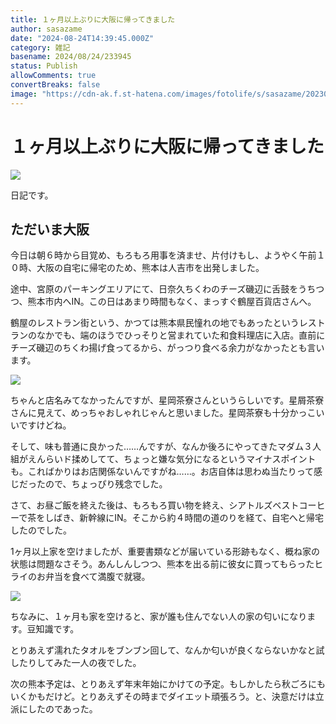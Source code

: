 ```yaml
---
title: １ヶ月以上ぶりに大阪に帰ってきました
author: sasazame
date: "2024-08-24T14:39:45.000Z"
category: 雑記
basename: 2024/08/24/233945
status: Publish
allowComments: true
convertBreaks: false
image: "https://cdn-ak.f.st-hatena.com/images/fotolife/s/sasazame/20230908/20230908202155.png"
---
```

# １ヶ月以上ぶりに大阪に帰ってきました

![](https://cdn-ak.f.st-hatena.com/images/fotolife/s/sasazame/20230908/20230908202155.png)

日記です。

<!-- Extended Body -->

## ただいま大阪

今日は朝６時から目覚め、もろもろ用事を済ませ、片付けもし、ようやく午前１０時、大阪の自宅に帰宅のため、熊本は人吉市を出発しました。

途中、宮原のパーキングエリアにて、日奈久ちくわのチーズ磯辺に舌鼓をうちつつ、熊本市内へIN。この日はあまり時間もなく、まっすぐ鶴屋百貨店さんへ。

鶴屋のレストラン街という、かつては熊本県民憧れの地でもあったというレストランのなかでも、端のほうでひっそりと営まれていた和食料理店に入店。直前にチーズ磯辺のちくわ揚げ食ってるから、がっつり食べる余力がなかったとも言います。

![](https://cdn-ak.f.st-hatena.com/images/fotolife/s/sasazame/20240824/20240824231835.jpg)

ちゃんと店名みてなかったんですが、星岡茶寮さんというらしいです。星屑茶寮さんに見えて、めっちゃおしゃれじゃんと思いました。星岡茶寮も十分かっこいいですけどね。

そして、味も普通に良かった……んですが、なんか後ろにやってきたマダム３人組がえんらいド揉めしてて、ちょっと嫌な気分になるというマイナスポイントも。こればかりはお店関係ないんですがね……。お店自体は思わぬ当たりって感じだったので、ちょっぴり残念でした。

さて、お昼ご飯を終えた後は、もろもろ買い物を終え、シアトルズベストコーヒーで茶をしばき、新幹線にIN。そこから約４時間の道のりを経て、自宅へと帰宅したのでした。

1ヶ月以上家を空けましたが、重要書類などが届いている形跡もなく、概ね家の状態は問題なさそう。あんしんしつつ、熊本を出る前に彼女に買ってもらったヒライのお弁当を食べて満腹で就寝。

![](https://cdn-ak.f.st-hatena.com/images/fotolife/s/sasazame/20240824/20240824233540.jpg)

ちなみに、１ヶ月も家を空けると、家が誰も住んでない人の家の匂いになります。豆知識です。

とりあえず濡れたタオルをブンブン回して、なんか匂いが良くならないかなと試したりしてみた一人の夜でした。

次の熊本予定は、とりあえず年末年始にかけての予定。もしかしたら秋ごろにもいくかもだけど。とりあえずその時までダイエット頑張ろう。と、決意だけは立派にしたのであった。